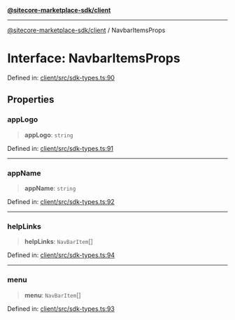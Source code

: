 [**@sitecore-marketplace-sdk/client**](../README.md)

***

[@sitecore-marketplace-sdk/client](../README.md) / NavbarItemsProps

# Interface: NavbarItemsProps

Defined in: [client/src/sdk-types.ts:90](https://github.com/Sitecore/sitecore-marketplace-sdk/blob/c654677445b16d8ca23b9ea08164f907627519f1/packages/client/src/sdk-types.ts#L90)

## Properties

### appLogo

> **appLogo**: `string`

Defined in: [client/src/sdk-types.ts:91](https://github.com/Sitecore/sitecore-marketplace-sdk/blob/c654677445b16d8ca23b9ea08164f907627519f1/packages/client/src/sdk-types.ts#L91)

***

### appName

> **appName**: `string`

Defined in: [client/src/sdk-types.ts:92](https://github.com/Sitecore/sitecore-marketplace-sdk/blob/c654677445b16d8ca23b9ea08164f907627519f1/packages/client/src/sdk-types.ts#L92)

***

### helpLinks

> **helpLinks**: `NavBarItem`[]

Defined in: [client/src/sdk-types.ts:94](https://github.com/Sitecore/sitecore-marketplace-sdk/blob/c654677445b16d8ca23b9ea08164f907627519f1/packages/client/src/sdk-types.ts#L94)

***

### menu

> **menu**: `NavBarItem`[]

Defined in: [client/src/sdk-types.ts:93](https://github.com/Sitecore/sitecore-marketplace-sdk/blob/c654677445b16d8ca23b9ea08164f907627519f1/packages/client/src/sdk-types.ts#L93)
